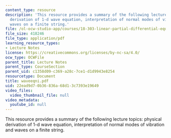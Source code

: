 ```yaml
---
content_type: resource
description: 'This resource provides a summary of the following lecture topics: physical
  derivation of 1-d wave equation, interpretation of normal modes of vibration and
  waves on a finite string.'
file: /ol-ocw-studio-app/courses/18-303-linear-partial-differential-equations-fall-2006/22ead9d70b36836a68d13c7393e19649_waveeqni.pdf
file_size: 418246
file_type: application/pdf
learning_resource_types:
- Lecture Notes
license: https://creativecommons.org/licenses/by-nc-sa/4.0/
ocw_type: OCWFile
parent_title: Lecture Notes
parent_type: CourseSection
parent_uid: c1358d09-c369-a28c-7ce1-d1d9943e8254
resourcetype: Document
title: waveeqni.pdf
uid: 22ead9d7-0b36-836a-68d1-3c7393e19649
video_files:
  video_thumbnail_file: null
video_metadata:
  youtube_id: null
---
```

This resource provides a summary of the following lecture topics: physical derivation of 1-d wave equation, interpretation of normal modes of vibration and waves on a finite string.